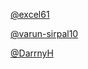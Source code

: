 [@excel61](https://github.com/excel61)

[@varun-sirpal10](https://github.com/varun-sirpal10)

[@DarrnyH](https://github.com/DarrnyH)

